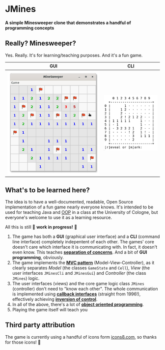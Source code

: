 # JMines

**A simple Minesweeper clone that demonstrates a handful of programming concepts**


## Really? Minesweeper?
Yes. Really. It's for learning/teaching purposes. And it's a fun game.

| GUI | CLI |
| --- | --- |
| ![GUI](extras/screenshot-GUI.png) | ![CLI](extras/screenshot-CLI.png) |

## What's to be learned here?

The idea is to have a well-documented, readable, Open Source implementation of a fun game nearly everyone knows. It's intended to be used for teaching Java and [OOP](https://en.wikipedia.org/wiki/Object-oriented_programming) in a class at the University of Cologne, but everyone's welcome to use it as a learning resource.

All this is still :construction: **work in progress!** :construction:

1. The game has both a **GUI** (graphical user interface) and a **CLI** (command line interface) completely indepentent of each other. The games' core doesn't care which interface it is communicating with. In fact, it doesn't even know. This teaches [**separation of concerns**](https://en.wikipedia.org/wiki/Separation_of_concerns). And a bit of **GUI programming**, obviously.
2. The game implements the [**MVC pattern**](https://en.wikipedia.org/wiki/Model%E2%80%93view%E2%80%93controller) (Model-View-Controller), as it clearly separates _Model_ (the classes `GameState` and `Cell`), _View_ (the user interfaces `JMinesCli` and `JMinesGui`) and _Controller_ (the class `JMines`) logic.
3. The user interfaces (views) and the core game logic class `JMines` (controller) don't need to "know each other". The whole communication is implemented using [**callback interfaces**](https://www.javaworld.com/article/2077462/java-tip-10--implement-callback-routines-in-java.html) (straight from 1996!), effectively achieving [**inversion of control**](https://en.wikipedia.org/wiki/Inversion_of_control).
4. In all of the above, there's a lot of [**object oriented programming**](https://en.wikipedia.org/wiki/Object-oriented_programming).
5. Playing the game itself will teach you 


## Third party attribution

The game is currently using a handful of icons form [icons8.com](https://icons8.com), so thanks for those icons! :open_hands: